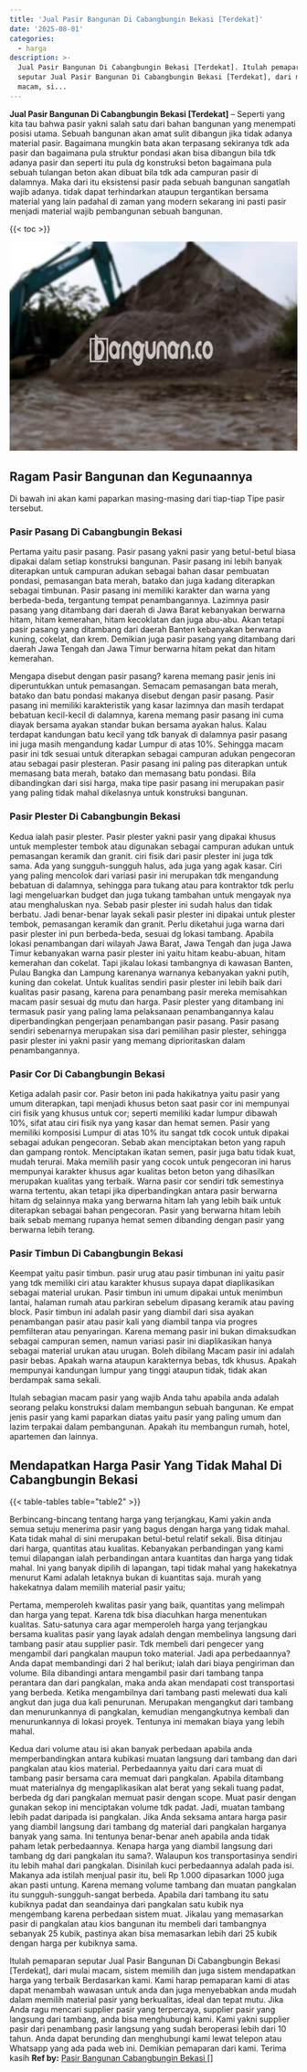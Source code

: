 ```yaml
---
title: 'Jual Pasir Bangunan Di Cabangbungin Bekasi [Terdekat]'
date: '2025-08-01'
categories:
  - harga
description: >-
  Jual Pasir Bangunan Di Cabangbungin Bekasi [Terdekat]. Itulah pemaparan
  seputar Jual Pasir Bangunan Di Cabangbungin Bekasi [Terdekat], dari mulai
  macam, si...
---
```


**Jual Pasir Bangunan Di Cabangbungin Bekasi \[Terdekat\]** – Seperti yang kita tau bahwa pasir yakni salah satu dari bahan bangunan yang menempati posisi utama. Sebuah bangunan akan amat sulit dibangun jika tidak adanya material pasir. Bagaimana mungkin bata akan terpasang sekiranya tdk ada pasir dan bagaimana pula struktur pondasi akan bisa dibangun bila tdk adanya pasir dan seperti itu pula dg konstruksi beton bagaimana pula sebuah tulangan beton akan dibuat bila tdk ada campuran pasir di dalamnya. Maka dari itu eksistensi pasir pada sebuah bangunan sangatlah wajib adanya. tidak dapat terhindarkan ataupun tergantikan bersama material yang lain padahal di zaman yang modern sekarang ini pasti pasir menjadi material wajib pembangunan sebuah bangunan.

{{< toc >}}

![Jual Pasir Bangunan Di Cabangbungin Bekasi [Terdekat]](/images/jual-pasir-bangunan-29.png)

## Ragam Pasir Bangunan dan Kegunaannya

Di bawah ini akan kami paparkan masing-masing dari tiap-tiap Tipe pasir tersebut.

### Pasir Pasang Di Cabangbungin Bekasi

Pertama yaitu pasir pasang. Pasir pasang yakni pasir yang betul-betul biasa dipakai dalam setiap konstruksi bangunan. Pasir pasang ini lebih banyak diterapkan untuk campuran adukan sebagai bahan dasar pembuatan pondasi, pemasangan bata merah, batako dan juga kadang diterapkan sebagai timbunan. Pasir pasang ini memiliki karakter dan warna yang berbeda-beda, tergantung tempat penambangannya. Lazimnya pasir pasang yang ditambang dari daerah di Jawa Barat kebanyakan berwarna hitam, hitam kemerahan, hitam kecoklatan dan juga abu-abu. Akan tetapi pasir pasang yang ditambang dari daerah Banten kebanyakan berwarna kuning, cokelat, dan krem. Demikian juga pasir pasang yang ditambang dari daerah Jawa Tengah dan Jawa Timur berwarna hitam pekat dan hitam kemerahan.

Mengapa disebut dengan pasir pasang? karena memang pasir jenis ini diperuntukkan untuk pemasangan. Semacam pemasangan bata merah, batako dan batu pondasi makanya disebut dengan pasir pasang. Pasir pasang ini memiliki karakteristik yang kasar lazimnya dan masih terdapat bebatuan kecil-kecil di dalamnya, karena memang pasir pasang ini cuma diayak bersama ayakan standar bukan bersama ayakan halus. Kalau terdapat kandungan batu kecil yang tdk banyak di dalamnya pasir pasang ini juga masih mengandung kadar Lumpur di atas 10%. Sehingga macam pasir ini tdk sesuai untuk diterapkan sebagai campuran adukan pengecoran atau sebagai pasir plesteran. Pasir pasang ini paling pas diterapkan untuk memasang bata merah, batako dan memasang batu pondasi. Bila dibandingkan dari sisi harga, maka tipe pasir pasang ini merupakan pasir yang paling tidak mahal dikelasnya untuk konstruksi bangunan.

### Pasir Plester Di Cabangbungin Bekasi

Kedua ialah pasir plester. Pasir plester yakni pasir yang dipakai khusus untuk memplester tembok atau digunakan sebagai campuran adukan untuk pemasangan keramik dan granit. ciri fisik dari pasir plester ini juga tdk sama. Ada yang sungguh-sungguh halus, ada juga yang agak kasar. Ciri yang paling mencolok dari variasi pasir ini merupakan tdk mengandung bebatuan di dalamnya, sehingga para tukang atau para kontraktor tdk perlu lagi mengeluarkan budget dan juga tukang tambahan untuk mengayak nya atau menghaluskan nya. Sebab pasir plester ini sudah halus dan tidak berbatu. Jadi benar-benar layak sekali pasir plester ini dipakai untuk plester tembok, pemasangan keramik dan granit. Perlu diketahui juga warna dari pasir plester ini pun berbeda-beda, sesuai dg lokasi tambang. Apabila lokasi penambangan dari wilayah Jawa Barat, Jawa Tengah dan juga Jawa Timur kebanyakan warna pasir plester ini yaitu hitam keabu-abuan, hitam kemerahan dan cokelat. Tapi jikalau lokasi tambangnya di kawasan Banten, Pulau Bangka dan Lampung karenanya warnanya kebanyakan yakni putih, kuning dan cokelat. Untuk kualitas sendiri pasir plester ini lebih baik dari kualitas pasir pasang, karena para penambang pasir mereka memisahkan macam pasir sesuai dg mutu dan harga. Pasir plester yang ditambang ini termasuk pasir yang paling lama pelaksanaan penambangannya kalau diperbandingkan pengerjaan penambangan pasir pasang. Pasir pasang sendiri sebenarnya merupakan sisa dari pemilihan pasir plester, sehingga pasir plester ini yakni pasir yang memang diprioritaskan dalam penambangannya.

### Pasir Cor Di Cabangbungin Bekasi

Ketiga adalah pasir cor. Pasir beton ini pada hakikatnya yaitu pasir yang umum diterapkan, tapi menjadi khusus beton saat pasir cor ini mempunyai ciri fisik yang khusus untuk cor; seperti memiliki kadar lumpur dibawah 10%, sifat atau ciri fisik nya yang kasar dan hemat semen. Pasir yang memiliki komposisi Lumpur di atas 10% itu sangat tdk cocok untuk dipakai sebagai adukan pengecoran. Sebab akan menciptakan beton yang rapuh dan gampang rontok. Menciptakan ikatan semen, pasir juga batu tidak kuat, mudah terurai. Maka memilih pasir yang cocok untuk pengecoran ini harus mempunyai karakter khusus agar kualitas beton beton yang dihasilkan merupakan kualitas yang terbaik. Warna pasir cor sendiri tdk semestinya warna tertentu, akan tetapi jika diperbandingkan antara pasir berwarna hitam dg selainnya maka yang berwarna hitam lah yang lebih baik untuk diterapkan sebagai bahan pengecoran. Pasir yang berwarna hitam lebih baik sebab memang rupanya hemat semen dibanding dengan pasir yang berwarna lebih terang.

### Pasir Timbun Di Cabangbungin Bekasi

Keempat yaitu pasir timbun. pasir urug atau pasir timbunan ini yaitu pasir yang tdk memiliki ciri atau karakter khusus supaya dapat diaplikasikan sebagai material urukan. Pasir timbun ini umum dipakai untuk menimbun lantai, halaman rumah atau parkiran sebelum dipasang keramik atau paving block. Pasir timbun ini adalah pasir yang diambil dari sisa ayakan penambangan pasir atau pasir kali yang diambil tanpa via progres pemfilteran atau penyaringan. Karena memang pasir ini bukan dimaksudkan sebagai campuran semen, namun variasi pasir ini diaplikasikan hanya sebagai material urukan atau urugan. Boleh dibilang Macam pasir ini adalah pasir bebas. Apakah warna ataupun karakternya bebas, tdk khusus. Apakah mempunyai kandungan lumpur yang tinggi ataupun tidak, tidak akan berdampak sama sekali.

Itulah sebagian macam pasir yang wajib Anda tahu apabila anda adalah seorang pelaku konstruksi dalam membangun sebuah bangunan. Ke empat jenis pasir yang kami paparkan diatas yaitu pasir yang paling umum dan lazim terpakai dalam pembangunan. Apakah itu membangun rumah, hotel, apartemen dan lainnya.

## Mendapatkan Harga Pasir Yang Tidak Mahal Di Cabangbungin Bekasi

{{< table-tables table="table2" >}}

Berbincang-bincang tentang harga yang terjangkau, Kami yakin anda semua setuju menerima pasir yang bagus dengan harga yang tidak mahal. Kata tidak mahal di sini merupakan betul-betul relatif sekali. Bisa ditinjau dari harga, quantitas atau kualitas. Kebanyakan perbandingan yang kami temui dilapangan ialah perbandingan antara kuantitas dan harga yang tidak mahal. Ini yang banyak dipilih di lapangan, tapi tidak mahal yang hakekatnya menurut Kami adalah letaknya bukan di kuantitas saja. murah yang hakekatnya dalam memilih material pasir yaitu;

Pertama, memperoleh kwalitas pasir yang baik, quantitas yang melimpah dan harga yang tepat. Karena tdk bisa diacuhkan harga menentukan kualitas. Satu-satunya cara agar memperoleh harga yang terjangkau bersama kualitas pasir yang layak adalah dengan membelinya langsung dari tambang pasir atau supplier pasir. Tdk membeli dari pengecer yang mengambil dari pangkalan maupun toko material. Jadi apa perbedaannya? Anda dapat membandingi dari 2 hal berikut; ialah dari biaya pengiriman dan volume. Bila dibandingi antara mengambil pasir dari tambang tanpa perantara dan dari pangkalan, maka anda akan mendapati cost transportasi yang berbeda. Ketika mengambilnya dari tambang pasti melewati dua kali angkut dan juga dua kali penurunan. Merupakan mengangkut dari tambang dan menurunkannya di pangkalan, kemudian mengangkutnya kembali dan menurunkannya di lokasi proyek. Tentunya ini memakan biaya yang lebih mahal.

Kedua dari volume atau isi akan banyak perbedaan apabila anda memperbandingkan antara kubikasi muatan langsung dari tambang dan dari pangkalan atau kios material. Perbedaannya yaitu dari cara muat di tambang pasir bersama cara memuat dari pangkalan. Apabila ditambang muat materialnya dg mengaplikasikan alat berat yang sekali tuang padat, berbeda dg dari pangkalan memuat pasir dengan scope. Muat pasir dengan gunakan sekop ini menciptakan volume tdk padat. Jadi, muatan tambang lebih padat daripada isi pangkalan. Jika Anda seksama antara harga pasir yang diambil langsung dari tambang dg material dari pangkalan harganya banyak yang sama. Ini tentunya benar-benar aneh apabila anda tidak paham letak perbedaannya. Kenapa harga yang diambil langsung dari tambang dg dari pangkalan itu sama?. Walaupun kos transportasinya sendiri itu lebih mahal dari pangkalan. Disinilah kuci perbedaannya adalah pada isi. Makanya ada istilah menjual pasir itu, beli Rp 1.000 dipasarkan 1000 juga akan pasti untung. Karena memang volume tambang dan muatan pangkalan itu sungguh-sungguh-sangat berbeda. Apabila dari tambang itu satu kubiknya padat dan seandainya dari pangkalan satu kubik nya mengembang karena perbedaan sistem muat. Jikalau yang memasarkan pasir di pangkalan atau kios bangunan itu membeli dari tambangnya sebanyak 25 kubik, pastinya akan bisa memasarkan lebih dari 25 kubik dengan harga per kubiknya sama.

Itulah pemaparan seputar Jual Pasir Bangunan Di Cabangbungin Bekasi \[Terdekat\], dari mulai macam, sistem memilih dan juga sistem mendapatkan harga yang terbaik Berdasarkan kami. Kami harap pemaparan kami di atas dapat menambah wawasan untuk anda dan juga menyebabkan anda mudah dalam memilih material pasir yang berkualitas, ideal dan tepat mutu. Jika Anda ragu mencari supplier pasir yang terpercaya, supplier pasir yang langsung dari tambang, anda bisa menghubungi kami. Kami yakni supplier pasir dari penambang pasir langsung yang sudah beroperasi lebih dari 10 tahun. Anda dapat berunding dan menghubungi kami lewat telepon atau Whatsapp yang ada pada web ini. Demikian pemaparan dari kami. Terima kasih
**Ref by:** [Pasir Bangunan Cabangbungin Bekasi []](https://id.wikipedia.org/wiki/Pasir)

